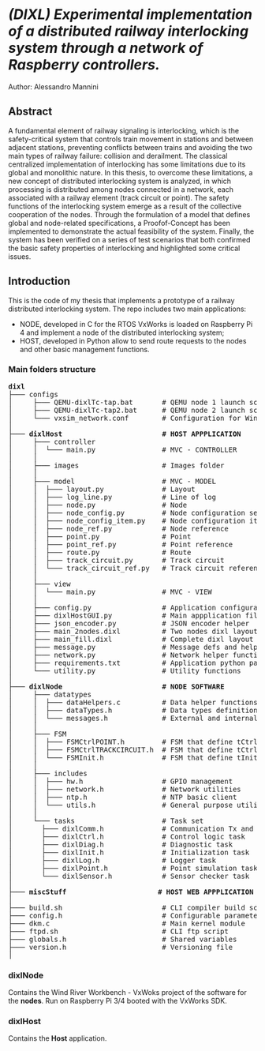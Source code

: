 # _(DIXL) Experimental implementation of a distributed railway interlocking system through a network of Raspberry controllers._
Author: Alessandro Mannini

## Abstract
A fundamental element of railway signaling is interlocking, which is the safety-critical system that controls train movement in stations and between adjacent stations, preventing conflicts between trains and avoiding the two main types of railway failure: collision and derailment.
The classical centralized implementation of interlocking has some limitations due to its global and monolithic nature.
In this thesis, to overcome these limitations, a new concept of distributed interlocking system is analyzed, in which processing is distributed among nodes connected in a network, each associated with a railway element (track circuit or point). The safety functions of the interlocking system emerge as a result of the collective cooperation of the nodes.
Through the formulation of a model that defines global and node-related specifications, a Proofof-Concept has been implemented to demonstrate the actual feasibility of the system.
Finally, the system has been verified on a series of test scenarios that both confirmed the basic safety properties of interlocking and highlighted some critical issues.

## Introduction
This is the code of my thesis that implements a prototype of a railway distributed interlocking system.
The repo includes two main applications:
- NODE, developed in C for the RTOS VxWorks is loaded on Raspberry Pi 4 and implement a node of the distributed interlocking system;
- HOST, developed in Python allow to send route requests to the nodes and other basic management functions.

### Main folders structure

<pre>
<b>dixl</b>
├─── configs
│     ├─── QEMU-dixlTc-tap.bat       # QEMU node 1 launch script (for Windows)
│     ├─── QEMU-dixlTc-tap2.bat      # QEMU node 2 launch script (for Windows)
│     └─── vxsim_network.conf        # Configuration for Wind River Network Daemon for VxWorks Simulator (vxsimnetds)
│       
├─── <b>dixlHost                        # HOST APPPLICATION</b>
│     ├─── controller
│     │  └─── main.py                # MVC - CONTROLLER
│     │
│     ├─── images                    # Images folder
│     │ 
│     ├─── model                     # MVC - MODEL
│     │  ├─── layout.py              # Layout
│     │  ├─── log_line.py            # Line of log 
│     │  ├─── node.py                # Node
│     │  ├─── node_config.py         # Node configuration set
│     │  ├─── node_config_item.py    # Node configuration item
│     │  ├─── node_ref.py            # Node reference
│     │  ├─── point.py               # Point
│     │  ├─── point_ref.py           # Point reference
│     │  ├─── route.py               # Route
│     │  ├─── track_circuit.py       # Track circuit
│     │  └─── track_circuit_ref.py   # Track circuit reference
│     │
│     ├─── view
│     │  └─── main.py                # MVC - VIEW
│     │
│     ├─── config.py                 # Application configuration file
│     ├─── dixlHostGUI.py            # Main appplication file (to run)
│     ├─── json_encoder.py           # JSON encoder helper
│     ├─── main_2nodes.dixl          # Two nodes dixl layouts
│     ├─── main_fill.dixl            # Complete dixl layout
│     ├─── message.py                # Message defs and helper functions
│     ├─── network.py                # Network helper functions
│     ├─── requirements.txt          # Application python packages requirements
│     └─── utility.py                # Utility functions
│           
├─── <b>dixlNode                        # NODE SOFTWARE</b>
│     ├─── datatypes
│     │  ├─── dataHelpers.c          # Data helper functions
│     │  ├─── dataTypes.h            # Data types definitions
│     │  └─── messages.h             # External and internal messages definitions
│     │       
│     ├─── FSM
│     │  ├─── FSMCtrlPOINT.h         # FSM that define tCtrl task behaviour when operating as a Point controller
│     │  ├─── FSMCtrlTRACKCIRCUIT.h  # FSM that define tCtrl task behaviour when operating as a Track Circuit controller
│     │  └─── FSMInit.h              # FSM that define tInit task behaviour
│     │       
│     ├─── includes
│     │  ├─── hw.h                   # GPIO management
│     │  ├─── network.h              # Network utilities
│     │  ├─── ntp.h                  # NTP basic client
│     │  └─── utils.h                # General purpose utilities
│     │       
│     └─── tasks                     # Task set
│       ├─── dixlComm.h              # Communication Tx and Rx tasks common definitions
│       ├─── dixlCtrl.h              # Control logic task
│       ├─── dixlDiag.h              # Diagnostic task
│       ├─── dixlInit.h              # Initialization task
│       ├─── dixlLog.h               # Logger task
│       ├─── dixlPoint.h             # Point simulation task
│       └─── dixlSensor.h            # Sensor checker task
│
├─── <b>miscStuff                      # HOST WEB APPPLICATION EXPERIMENTS</b>
│
├─── build.sh                        # CLI compiler build script
├─── config.h                        # Configurable parameters
├─── dkm.c                           # Main kernel module
├─── ftpd.sh                         # CLI ftp script
├─── globals.h                       # Shared variables 
├─── version.h                       # Versioning file
│    
</pre>

### dixlNode
Contains the Wind River Workbench - VxWoks project of the software for the <b>nodes</b>.
Run on Raspberry Pi 3/4 booted with the VxWorks SDK.

### dixlHost
Contains the <b>Host</b> application.
